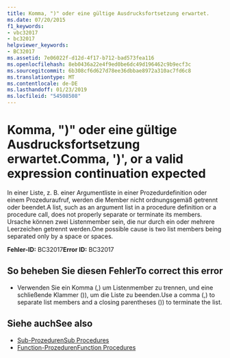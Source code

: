 ```yaml
---
title: Komma, ")" oder eine gültige Ausdrucksfortsetzung erwartet.
ms.date: 07/20/2015
f1_keywords:
- vbc32017
- bc32017
helpviewer_keywords:
- BC32017
ms.assetid: 7e06022f-d12d-4f17-b712-bad573fea116
ms.openlocfilehash: 8eb0436a22e4f9ed0be6dc49d196462c9b9ecf3c
ms.sourcegitcommit: 6b308cf6d627d78ee36dbbae8972a310ac7fd6c8
ms.translationtype: MT
ms.contentlocale: de-DE
ms.lasthandoff: 01/23/2019
ms.locfileid: "54508508"
---
```

# <a name="comma--or-a-valid-expression-continuation-expected"></a><span data-ttu-id="53b3f-102">Komma, ")" oder eine gültige Ausdrucksfortsetzung erwartet.</span><span class="sxs-lookup"><span data-stu-id="53b3f-102">Comma, ')', or a valid expression continuation expected</span></span>
<span data-ttu-id="53b3f-103">In einer Liste, z. B. einer Argumentliste in einer Prozedurdefinition oder einem Prozeduraufruf, werden die Member nicht ordnungsgemäß getrennt oder beendet.</span><span class="sxs-lookup"><span data-stu-id="53b3f-103">A list, such as an argument list in a procedure definition or a procedure call, does not properly separate or terminate its members.</span></span> <span data-ttu-id="53b3f-104">Ursache können zwei Listenmember sein, die nur durch ein oder mehrere Leerzeichen getrennt werden.</span><span class="sxs-lookup"><span data-stu-id="53b3f-104">One possible cause is two list members being separated only by a space or spaces.</span></span>  
  
 <span data-ttu-id="53b3f-105">**Fehler-ID:** BC32017</span><span class="sxs-lookup"><span data-stu-id="53b3f-105">**Error ID:** BC32017</span></span>  
  
## <a name="to-correct-this-error"></a><span data-ttu-id="53b3f-106">So beheben Sie diesen Fehler</span><span class="sxs-lookup"><span data-stu-id="53b3f-106">To correct this error</span></span>  
  
-   <span data-ttu-id="53b3f-107">Verwenden Sie ein Komma (,) um Listenmember zu trennen, und eine schließende Klammer ()), um die Liste zu beenden.</span><span class="sxs-lookup"><span data-stu-id="53b3f-107">Use a comma (,) to separate list members and a closing parentheses ()) to terminate the list.</span></span>  
  
## <a name="see-also"></a><span data-ttu-id="53b3f-108">Siehe auch</span><span class="sxs-lookup"><span data-stu-id="53b3f-108">See also</span></span>
- [<span data-ttu-id="53b3f-109">Sub-Prozeduren</span><span class="sxs-lookup"><span data-stu-id="53b3f-109">Sub Procedures</span></span>](../../visual-basic/programming-guide/language-features/procedures/sub-procedures.md)
- [<span data-ttu-id="53b3f-110">Function-Prozeduren</span><span class="sxs-lookup"><span data-stu-id="53b3f-110">Function Procedures</span></span>](../../visual-basic/programming-guide/language-features/procedures/function-procedures.md)
